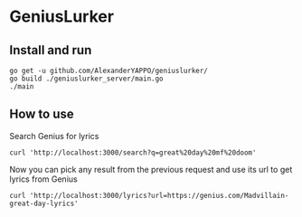 # GeniusLurker

## Install and run

```
go get -u github.com/AlexanderYAPPO/geniuslurker/
go build ./geniuslurker_server/main.go
./main
```

## How to use

Search Genius for lyrics
```
curl 'http://localhost:3000/search?q=great%20day%20mf%20doom'
```

Now you can pick any result from the previous request and
use its url to get lyrics from Genius
```
curl 'http://localhost:3000/lyrics?url=https://genius.com/Madvillain-great-day-lyrics'
```
